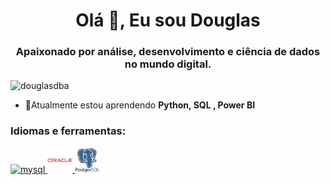 <h1 align="center">Olá 👋, Eu sou Douglas</h1>
<h3 align="center">Apaixonado por análise, desenvolvimento e ciência de dados no mundo digital.</h3>

<p align="left" > <img src="https://komarev.com/ghpvc/?username=douglasdba&label=Profile%20views&color=0e75b6&style=flat" alt="douglasdba" /> </p>

- 🌱Atualmente estou aprendendo **Python, SQL , Power BI**


<h3 align="left">Idiomas e ferramentas:</h3>
<p align="left"> <a href="https://www.mysql.com/" target="_blank" rel="noreferrer"> <img src="https://raw.githubusercontent.com/ devicons/devicon/master/icons/mysql/mysql-original-wordmark.svg" alt="mysql" width="40" height="40"/> </a> <a href="https://www. oracle.com/" target="_blank" rel="noreferrer"> <img src="https://raw.githubusercontent.com/devicons/devicon/master/icons/oracle/oracle-original.svg" alt=" oracle" width="40" height="40"/> </a> <a href="https://www.postgresql.org" target="_blank" rel="noreferrer"> <img src="https://raw.githubusercontent.com/devicons/devicon/master/icons/postgresql/postgresql-original-wordmark.svg" alt="postgresql" width="40" height="40"/> </a> 


